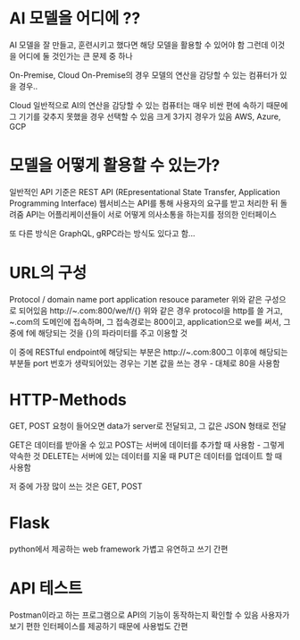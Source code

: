 # AI 모델을 어디에 ??
AI 모델을 잘 만들고, 훈련시키고 했다면 해당 모델을 활용할 수 있어야 함
그런데 이것을 어디에 둘 것인가는 큰 문제 중 하나

On-Premise, Cloud
On-Premise의 경우 모델의 연산을 감당할 수 있는 컴퓨터가 있을 경우..

Cloud
일반적으로 AI의 연산을 감당할 수 있는 컴퓨터는 매우 비싼 편에 속하기 때문에 그 기기를 갖추지 못했을 경우 선택할 수 있음
크게 3가지 경우가 있음
AWS, Azure, GCP

# 모델을 어떻게 활용할 수 있는가?
일반적인 API  기준은  REST API (REpresentational State Transfer, Application Programming Interface)
웹서비스는 API를 통해 사용자의 요구를 받고 처리한 뒤 돌려줌
API는 어플리케이션들이 서로 어떻게 의사소통을 하는지를 정의한 인터페이스

또 다른 방식은 GraphQL, gRPC라는 방식도 있다고 함...

# URL의 구성
Protocol / domain name port application resouce parameter
위와 같은 구성으로 되어있음
http://~.com:800/we/f/{}
위와 같은 경우 protocol을 http를 쓸 거고, ~.com의 도메인에 접속하며, 그 접속경로는 800이고, application으로 we를 써서, 그 중에 f에 해당되는 것을 {}의 파라미터를 주고 이용할 것

이 중에 RESTful endpoint에 해당되는 부분은 http://~.com:800그 이후에 해당되는 부분들
port 번호가 생략되어있는 경우는 기본 값을 쓰는 경우 - 대체로 80을 사용함

# HTTP-Methods
GET, POST 요청이 들어오면 data가 server로 전달되고, 그 값은 JSON 형태로 전달

GET은 데이터를 받아올 수 있고
POST는 서버에 데이터를 추가할 때 사용함 - 그렇게 약속한 것
DELETE는 서버에 있는 데이터를 지울 때
PUT은 데이터를 업데이트 할 때 사용함

저 중에 가장 많이 쓰는 것은 GET, POST

# Flask
python에서 제공하는 web framework
가볍고 유연하고 쓰기 간편

# API 테스트
Postman이라고 하는 프로그램으로 API의 기능이 동작하는지 확인할 수 있음
사용자가 보기 편한 인터페이스를 제공하기 때문에 사용법도 간편


